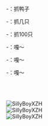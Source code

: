 <p>-：抓鸭子</p>
<p>-：抓几只</p>
<p>-：抓100只</p>
<p>-：嘎～</p>
<p>-：嘎～</p>
<p>-：嘎～</p>
<br/>
<br/>
<br/>


<div>
  <img src="https://github-readme-stats.vercel.app/api?username=SillyBoyXZH&show_icons=true&locale=en" alt="SillyBoyXZH" />
</div>

<div>
  <img src="https://github-readme-stats.vercel.app/api/top-langs?username=SillyBoyXZH&show_icons=true&locale=en&layout=compact" alt="SillyBoyXZH" />
</div>

<div>
  <img align="center" src="https://github-readme-streak-stats.herokuapp.com/?user=SillyBoyXZH&" alt="SillyBoyXZH" />
</div>
